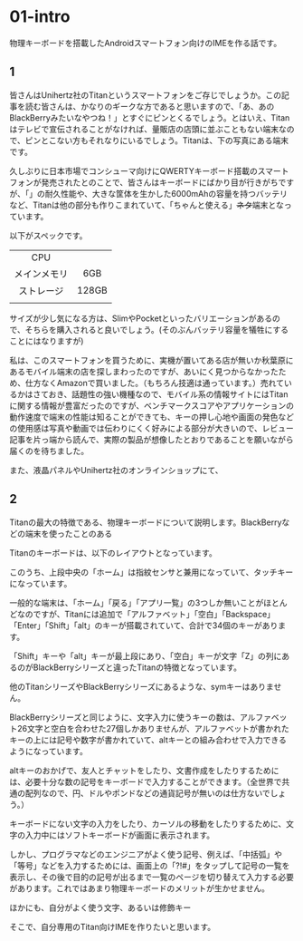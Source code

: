 # 01-intro

物理キーボードを搭載したAndroidスマートフォン向けのIMEを作る話です。

## 1
皆さんはUnihertz社のTitanというスマートフォンをご存じでしょうか。この記事を読む皆さんは、かなりのギークな方であると思いますので、「あ、あのBlackBerryみたいなやつね！」とすぐにピンとくるでしょう。とはいえ、Titanはテレビで宣伝されることがなければ、量販店の店頭に並ぶこともない端末なので、ピンとこない方もそれなりにいるでしょう。Titanは、下の写真にある端末です。


久しぶりに日本市場でコンシューマ向けにQWERTYキーボード搭載のスマートフォンが発売されたとのことで、皆さんはキーボードにばかり目が行きがちですが、「」の耐久性能や、大きな筐体を生かした6000mAhの容量を持つバッテリなど、Titanは他の部分も作りこまれていて、「ちゃんと使える」~~ネタ~~端末となっています。

以下がスペックです。

|||
|:-:|:-:|
|CPU||
|メインメモリ|6GB|
|ストレージ|128GB|
|||

サイズが少し気になる方は、SlimやPocketといったバリエーションがあるので、そちらを購入されると良いでしょう。(そのぶんバッテリ容量を犠牲にすることにはなりますが)

私は、このスマートフォンを買うために、実機が置いてある店が無いか秋葉原にあるモバイル端末の店を探しまわったのですが、あいにく見つからなかったため、仕方なくAmazonで買いました。（もちろん技適は通っています。）売れているかはさておき、話題性の強い機種なので、モバイル系の情報サイトにはTitanに関する情報が豊富だったのですが、ベンチマークスコアやアプリケーションの動作速度で端末の性能は知ることができても、キーの押し心地や画面の発色などの使用感は写真や動画では伝わりにくく好みによる部分が大きいので、レビュー記事を片っ端から読んで、実際の製品が想像したとおりであることを願いながら届くのを待ちました。


また、液晶パネルやUnihertz社のオンラインショップにて、




## 2

Titanの最大の特徴である、物理キーボードについて説明します。BlackBerryなどの端末を使ったことのある

Titanのキーボードは、以下のレイアウトとなっています。

このうち、上段中央の「ホーム」は指紋センサと兼用になっていて、タッチキーになっています。

一般的な端末は、「ホーム」「戻る」「アプリ一覧」の3つしか無いことがほとんどなのですが、Titanには追加で「アルファベット」「空白」「Backspace」「Enter」「Shift」「alt」のキーが搭載されていて、合計で34個のキーがあります。

「Shift」キーや「alt」キーが最上段にあり、「空白」キーが文字「Z」の列にあるのがBlackBerryシリーズと違ったTitanの特徴となっています。

他のTitanシリーズやBlackBerryシリーズにあるような、symキーはありません。

BlackBerryシリーズと同じように、文字入力に使うキーの数は、アルファベット26文字と空白を合わせた27個しかありませんが、アルファベットが書かれたキーの上には記号や数字が書かれていて、altキーとの組み合わせで入力できるようになっています。

altキーのおかげで、友人とチャットをしたり、文書作成をしたりするためには、必要十分な数の記号をキーボードで入力することができます。（全世界で共通の配列なので、円、ドルやポンドなどの通貨記号が無いのは仕方ないでしょう。）

キーボードにない文字の入力をしたり、カーソルの移動をしたりするために、文字の入力中にはソフトキーボードが画面に表示されます。

しかし、プログラマなどのエンジニアがよく使う記号、例えば、「中括弧」や「等号」などを入力するためには、画面上の「?!#」をタップして記号の一覧を表示し、その後で目的の記号が出るまで一覧のページを切り替えて入力する必要があります。これではあまり物理キーボードのメリットが生かせません。

ほかにも、自分がよく使う文字、あるいは修飾キー


そこで、自分専用のTitan向けIMEを作りたいと思います。